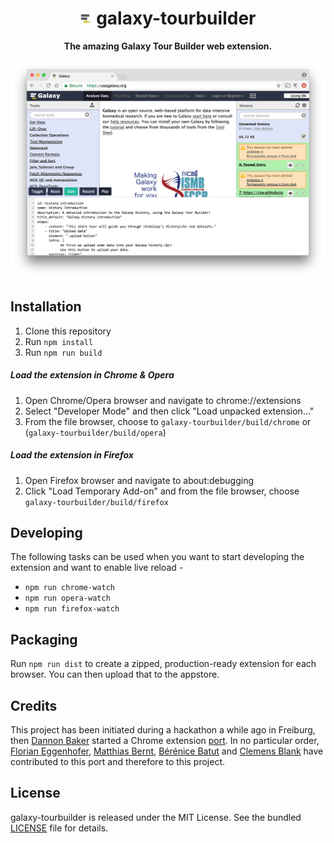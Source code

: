 <div align="center">
  <h1>
    <img src="./src/icons/icon-19.png" alt="Galaxy Logo">
    galaxy-tourbuilder
  </h1>

  <p>
    <strong>The amazing Galaxy Tour Builder web extension.</strong>
  </p>
  <p>
    <img src="res/screenshot.png">
  <p>
</div>

## Installation

1. Clone this repository
2. Run `npm install`
3. Run `npm run build`

##### Load the extension in Chrome & Opera

1. Open Chrome/Opera browser and navigate to chrome://extensions
2. Select "Developer Mode" and then click "Load unpacked extension..."
3. From the file browser, choose to `galaxy-tourbuilder/build/chrome` or
   (`galaxy-tourbuilder/build/opera`)

##### Load the extension in Firefox

1. Open Firefox browser and navigate to about:debugging
2. Click "Load Temporary Add-on" and from the file browser, choose
   `galaxy-tourbuilder/build/firefox`

## Developing

The following tasks can be used when you want to start developing the extension
and want to enable live reload -

- `npm run chrome-watch`
- `npm run opera-watch`
- `npm run firefox-watch`

## Packaging

Run `npm run dist` to create a zipped, production-ready extension for each
browser. You can then upload that to the appstore.

## Credits

This project has been initiated during a hackathon a while ago in Freiburg, then
[Dannon Baker](https://github.com/dannon) started a Chrome extension
[port](https://github.com/dannon/tourbuilder). In no particular order, [Florian
Eggenhofer](https://github.com/eggzilla), [Matthias
Bernt](https://github.com/bernt-matthias), [Bérénice
Batut](https://github.com/bebatut) and [Clemens
Blank](https://github.com/blankclemens) have contributed to this port and
therefore to this project.

## License

galaxy-tourbuilder is released under the MIT License. See the bundled
[LICENSE](LICENSE) file for details.
